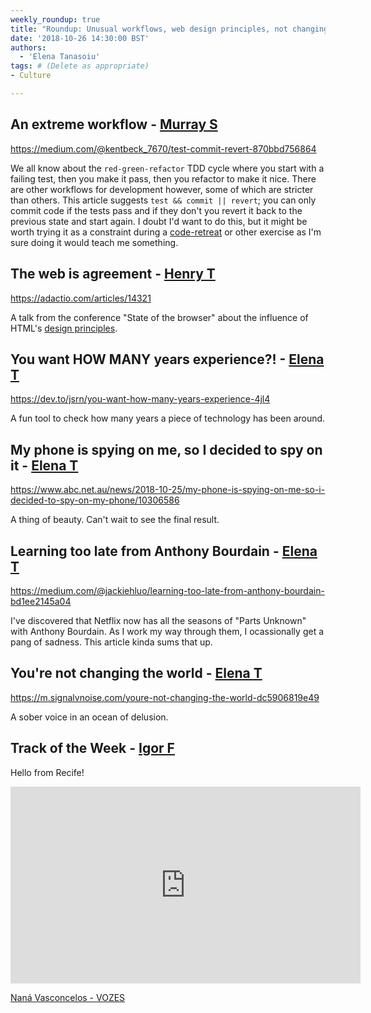 ```yaml
---
weekly_roundup: true
title: "Roundup: Unusual workflows, web design principles, not changing the world, travelling"
date: '2018-10-26 14:30:00 BST'
authors:
  - 'Elena Tanasoiu'
tags: # (Delete as appropriate)
- Culture

---
```


## An extreme workflow - [Murray S](/team#murray-steele)

https://medium.com/@kentbeck_7670/test-commit-revert-870bbd756864

We all know about the `red-green-refactor` TDD cycle where you start with a 
failing test, then you make it pass, then you refactor to make it nice.  There
are other workflows for development however, some of which are stricter than 
others.  This article suggests `test && commit || revert`; you can only commit 
code if the tests pass and if they don't you revert it back to the previous 
state and start again.  I doubt I'd want to do this, but it might be worth 
trying it as a constraint during a [code-retreat](https://www.coderetreat.org/) 
or other exercise as I'm sure doing it would teach me something.

## The web is agreement - [Henry T](/team#henry-turner)

https://adactio.com/articles/14321

A talk from the conference "State of the browser" about the influence of HTML's 
[design principles](https://www.w3.org/TR/html-design-principles/).

## You want HOW MANY years experience?! - [Elena T](/team#elena-tanasoiu)

https://dev.to/jsrn/you-want-how-many-years-experience-4jl4

A fun tool to check how many years a piece of technology has been around.

## My phone is spying on me, so I decided to spy on it - [Elena T](/team#elena-tanasoiu)

https://www.abc.net.au/news/2018-10-25/my-phone-is-spying-on-me-so-i-decided-to-spy-on-my-phone/10306586

A thing of beauty. Can't wait to see the final result. 

## Learning too late from Anthony Bourdain - [Elena T](/team#elena-tanasoiu)

https://medium.com/@jackiehluo/learning-too-late-from-anthony-bourdain-bd1ee2145a04

I've discovered that Netflix now has all the seasons of "Parts Unknown" with 
Anthony Bourdain. As I work my way through them, I ocassionally get a pang of 
sadness. This article kinda sums that up. 

## You're not changing the world - [Elena T](/team#elena-tanasoiu)

https://m.signalvnoise.com/youre-not-changing-the-world-dc5906819e49

A sober voice in an ocean of delusion.

## Track of the Week - [Igor F](/team#igor-fontana)

Hello from Recife! 

<iframe width="560" height="315" src="https://www.youtube.com/embed/5Thx5g6rgQY" frameborder="0" allowfullscreen></iframe>

[Naná Vasconcelos - VOZES](https://www.youtube.com/watch?v=5Thx5g6rgQY)
